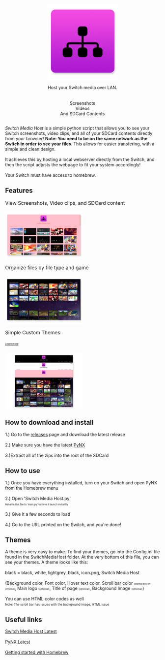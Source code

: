 <p align="center"><img width="230" src="SwitchMediaHost/icon.png"></p>
<p align="center" style="font-size: 20;"> Host your Switch media over LAN. <br><br></br>Screenshots<br>Videos<br>And SDCard Contents</p>

##
<p style="font-size: 14px;"><i>Switch Media Host</i> is a simple python script that allows you to see your Switch screenshots, video clips, and all of your SDCard contents directly from your browser! <b>Note: You need to be on the same network as the Switch in order to see your files. </b> This allows for easier transfering, with a simple and clean design. <br><br>It achieves this by hosting a local webserver directly from the Switch, and then the script adjusts the webpage to fit your system accordingly!<br><br>Your Switch must have access to homebrew.</p>

## Features
<p style="font-size: 16px;">View Screenshots, Video clips, and SDCard content</p>
<img src="SwitchMediaHost/viewall.png" width="50%" width="50%">
<p style="font-size: 16px;">Organize files by file type and game</p>
<img src="SwitchMediaHost/organize.png" width="50%" width="50%">
<p style="font-size: 16px;">Simple Custom Themes</p><a style="font-size: 8px;" href="#themes">Learn more</p></a><br>
<img src="SwitchMediaHost/defaultthemes.png" width="50%" width="50%">


## How to download and install
<p style="font-size: 14px;">1.) Go to the <a href="https://github.com/ImmaSpoon/Switch-Media-Host/releases">releases</a> page and download the latest release<br><br>2.) Make sure you have the latest <a href="https://github.com/nx-python/PyNX/releases">PyNX</a><br><br>3.)Extract all of the zips into the root of the SDCard

## How to use
<p style="font-size: 14px;">1.) Once you have everything installed, turn on your Switch and open PyNX from the Homebrew menu<br><br>2.) Open 'Switch Media Host.py' <br><a style="font-size: 8px;"> Rename this file to 'main.py' to have it launch instantly</a><br><br>3.) Give it a few seconds to load<br><br>4.) Go to the URL printed on the Switch, and you're done!

## Themes
<p id="themes" style="font-size: 14px;">A theme is very easy to make. To find your themes, go into the Config.ini file found in the SwitchMediaHost folder. At the very bottom of this file, you can see your themes. A theme looks like this:<br><br>black = black, white, lightgrey, black, icon.png, Switch Media Host<br><br>(Background color, Font color, Hover text color, Scroll bar color <a style="font-size: 8px;">(works best in chrome)</a>, Main logo <a style="font-size: 8px;">(optional)</a>, Title of page <a style="font-size: 8px;">(optional)</a>, Background Image <a style="font-size: 8px;">(optional)</a>)<br><br>You can use HTML color codes as well
<br><a style="font-size: 10px;">Note: The scroll bar has issues with the background image, HTML issue</a>

## Useful links
<p style="font-size: 14px;"><a href="https://github.com/ImmaSpoon/Switch-Media-Host/releases">Switch Media Host Latest</a><br><br><a href="https://github.com/nx-python/PyNX/releases">PyNX Latest</a><br><br><a href="https://switch.homebrew.guide/">Getting started with Homebrew</a><br><br>

